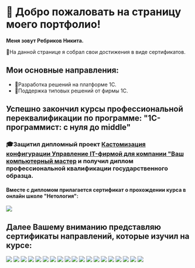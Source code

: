 # 👋 Добро пожаловать на страницу моего портфолио!

**Меня зовут Ребриков Никита.**

📁На данной странице я собрал свои достижения в виде сертификатов.

## Мои основные направления: 
* 📌Разработка решений на платформе 1С. 
* 📌Поддержка типовых решений от фирмы 1С.

## Успешно закончил курсы профессиональной переквалификации по программе: "1C-программист: с нуля до middle"
### 🎓Защитил дипломный проект [Кастомизация конфигурации Управление IT-фирмой для компании "Ваш компьютерный мастер](https://github.com/NikitaReb/RebrikovNA-Diploma) и получил диплом профессиональной квалификации государственного образца.

#### Вместе с дипломом прилагается сертификат о прохождении курса в онлайн школе "Нетология":
![](https://raw.githubusercontent.com/NikitaReb/Portfolio/main/certificates/%D0%98%D1%82%D0%BE%D0%B3%D0%BE%D0%B2%D1%8B%D0%B9%20%D1%81%D0%B5%D1%80%D1%82%D0%B8%D1%84%D0%B8%D0%BA%D0%B0%D1%82.jpg)


## Далее Вашему вниманию представляю сертификаты направлений, которые изучил на курсе:
![](https://raw.githubusercontent.com/NikitaReb/Portfolio/main/certificates/%D0%A1%D0%BF%D1%80%D0%B0%D0%B2%D0%BA%D0%B0%20%D0%BE%20%D0%BF%D1%80%D0%BE%D1%81%D0%BB%D1%83%D1%88%D0%B0%D0%BD%D0%BD%D0%BE%D0%BC%20%D0%BA%D1%83%D1%80%D1%81%D0%B5_page-0001.jpg)
![](https://raw.githubusercontent.com/NikitaReb/Portfolio/main/certificates/%D0%A1%D0%BF%D1%80%D0%B0%D0%B2%D0%BA%D0%B0%20%D0%BE%20%D0%BF%D1%80%D0%BE%D1%81%D0%BB%D1%83%D1%88%D0%B0%D0%BD%D0%BD%D0%BE%D0%BC%20%D0%BA%D1%83%D1%80%D1%81%D0%B5_page-0002.jpg)
![](https://raw.githubusercontent.com/NikitaReb/Portfolio/main/certificates/%D0%9C%D0%BE%D0%B1%D0%B8%D0%BB%D1%8C%D0%BD%D0%B0%D1%8F%20%D1%80%D0%B0%D0%B7%D1%80%D0%B0%D0%B1%D0%BE%D1%82%D0%BA%D0%B0_page-0001.jpg)
![](https://raw.githubusercontent.com/NikitaReb/Portfolio/main/certificates/%D0%94%D0%BE%D1%80%D0%B0%D0%B1%D0%BE%D1%82%D0%BA%D0%B0%20%D1%82%D0%B8%D0%BF%D0%BE%D0%B2%D1%8B%D1%85%20%D0%BA%D0%BE%D0%BD%D1%84%D0%B8%D0%B3%D1%83%D1%80%D0%B0%D1%86%D0%B8%D1%8F_page-0001.jpg)
![](https://raw.githubusercontent.com/NikitaReb/Portfolio/main/certificates/%D0%91%D0%A1%D0%9F_page-0001.jpg)
![](https://raw.githubusercontent.com/NikitaReb/Portfolio/main/certificates/%D0%9F%D0%BE%D0%B4%D0%B3%D0%BE%D1%82%D0%BE%D0%B2%D0%BA%D0%B0%20%D0%BA%20%D1%81%D0%B4%D0%B0%D1%87%D0%B5%20%D1%8D%D0%BA%D0%B7%D0%B0%D0%BC%D0%B5%D0%BD%D0%BE%D0%B2%201%D1%81%20%D0%A1%D0%BF%D0%B5%D1%86%D0%B8%D0%B0%D0%BB%D0%B8%D1%81%D1%82_page-0001.jpg)
![](https://raw.githubusercontent.com/NikitaReb/Portfolio/main/certificates/%D0%94%D0%BE%D0%BF%D0%BE%D0%BB%D0%BD%D0%B8%D1%82%D0%B5%D0%BB%D1%8C%D0%BD%D1%8B%D0%B5%20%D0%B2%D0%BE%D0%B7%D0%BC%D0%BE%D0%B6%D0%BD%D0%BE%D1%81%D1%82%D0%B8%20%D0%BF%D0%BB%D0%B0%D1%82%D1%84%D0%BE%D1%80%D0%BC%D1%8B_page-0001.jpg)
![](https://raw.githubusercontent.com/NikitaReb/Portfolio/main/certificates/%D0%A2%D0%B5%D1%81%D1%82%D0%B8%D1%80%D0%BE%D0%B2%D0%B0%D0%BD%D0%B8%D0%B5_page-0001.jpg)
![](https://raw.githubusercontent.com/NikitaReb/Portfolio/main/certificates/%D0%98%D0%BD%D1%82%D0%B5%D0%B3%D1%80%D0%B0%D1%86%D0%B8%D1%8F%20%D0%B8%20%D0%BE%D0%B1%D0%BC%D0%B5%D0%BD%20%D0%B4%D0%B0%D0%BD%D0%BD%D1%8B%D0%BC%D0%B8_page-0001.jpg)
![](https://raw.githubusercontent.com/NikitaReb/Portfolio/main/certificates/%D0%9C%D0%B5%D1%85%D0%B0%D0%BD%D0%B8%D0%B7%D0%BC%D1%8B%20%D1%80%D0%B0%D1%81%D1%87%D0%B5%D1%82%D0%B0_page-0001.jpg)
![](https://raw.githubusercontent.com/NikitaReb/Portfolio/main/certificates/%D0%9C%D0%B5%D1%85%D0%B0%D0%BD%D0%B8%D0%B7%D0%BC%D1%8B%20%D1%83%D1%87%D0%B5%D1%82%D0%B0_page-0001.jpg)
![](https://raw.githubusercontent.com/NikitaReb/Portfolio/main/certificates/%D0%97%D0%B0%D0%BF%D1%80%D0%BE%D1%81%D1%8B%20%D0%B8%20%D0%BE%D1%82%D1%87%D0%B5%D1%82%D1%8B_page-0001.jpg)
![](https://raw.githubusercontent.com/NikitaReb/Portfolio/main/certificates/%D0%91%D0%B8%D0%B7%D0%BD%D0%B5%D1%81-%D0%BF%D1%80%D0%BE%D1%86%D0%B5%D1%81%D1%81%D1%8B%20%D0%B8%20%D0%B7%D0%B0%D0%B4%D0%B0%D1%87%D0%B8_page-0001.jpg)
![](https://raw.githubusercontent.com/NikitaReb/Portfolio/main/certificates/%D0%94%D0%BE%D0%BA%D1%83%D0%BC%D0%B5%D0%BD%D1%82%D1%8B%20%D0%B8%20%D1%84%D0%B0%D0%B9%D0%BB%D1%8B_page-0001.jpg)
![](https://raw.githubusercontent.com/NikitaReb/Portfolio/main/certificates/%D0%92%D1%81%D1%82%D1%80%D0%BE%D0%B5%D0%BD%D0%BD%D1%8B%D0%B9%20%D1%8F%D0%B7%D1%8B%D0%BA_page-0001.jpg)
![](https://raw.githubusercontent.com/NikitaReb/Portfolio/main/certificates/%D0%98%D0%BD%D1%82%D0%B5%D1%80%D1%84%D0%B5%D0%B9%D1%81_page-0001.jpg)
![](https://raw.githubusercontent.com/NikitaReb/Portfolio/main/certificates/%D0%A1%D0%BF%D1%80%D0%B0%D0%B2%D0%BE%D1%87%D0%BD%D0%B8%D0%BA%D0%B8%20%D0%B8%20%D1%80%D0%B5%D0%B3%D0%B8%D1%81%D1%82%D1%80%D1%8B%20%D1%81%D0%B2%D0%B5%D0%B4%D0%B5%D0%BD%D0%B8%D0%B9_page-0001.jpg)
![](https://raw.githubusercontent.com/NikitaReb/Portfolio/main/certificates/%D0%A1%D1%80%D0%B5%D0%B4%D0%B0%20%D1%80%D0%B0%D0%B7%D1%80%D0%B0%D0%B1%D0%BE%D1%82%D0%BA%D0%B8%20%D0%B8%20%D0%BA%D0%BE%D0%BD%D1%84%D0%B8%D0%B3%D1%83%D1%80%D0%B0%D1%86%D0%B8%D1%8F_page-0001.jpg)
![](https://raw.githubusercontent.com/NikitaReb/Portfolio/main/certificates/%D0%90%D0%BD%D0%B3%D0%BB%D0%B8%D0%B9%D1%81%D0%BA%D0%B8%D0%B9%20%D0%B4%D0%BB%D1%8F%20%D0%BF%D1%80%D0%BE%D0%B3%D1%80%D0%B0%D0%BC%D0%BC%D0%B8%D1%81%D1%82%D0%BE%D0%B2_page-0001.jpg)

